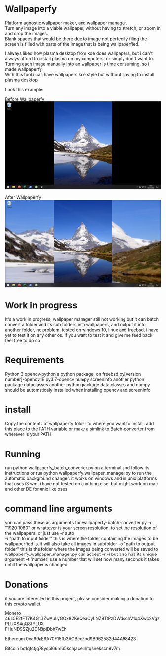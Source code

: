 # Wallpaperfy
Platform agnostic wallpaper maker, and wallpaper manager.\
Turn any image into a viable wallpaper, without having to stretch, or zoom in and crop the images.\
Blank spaces that would be there due to image not perfectly filing the screen is filled with parts of the image 
that is being wallpaperfied.

I always liked how plasma desktop from kde does wallpapers, but i can't always afford to install plasma on my computers,
 or simply don't want to. Turning each image manually into an wallpaper is time consuming, so i made wallpaperfy.\
With this tool i can have wallpapers kde style but without having to install plasma desktop

Look this example:

Before Wallpaperfy
![](screenshots/Before%20Wallpaperfying.png)

After Wallpaperfy
![](screenshots/After%20Wallpaperfying.png)

# Work in progress
It's a work in progress, wallpaper manager still not working but it can batch convert a folder and its sub folders into
wallpapers, and output it into another folder, no problem.
tested on windows 10, linux and freebsd.
i have yet to test it on any other os. if you want to test it and give me feed back feel free to do so

# Requirements
Python 3
opencv-python a python package, on freebsd py[version number]-opencv IE py3.7-opencv
numpy
screeninfo another python package
dataclasses another python package
data classes and numpy should be automaticaly installed when installing opencv and screeninfo


# install
Copy the contents of wallpaperfy folder to where you want to install. add this place to the PATH variable or make a
simlink to Batch-converter from wherever is your PATH.

# Running
run python wallpaperfy_batch_converter.py on a terminal and follow its instructions
or run python wallpaperfy_wallpaper_manager.py to run the automatic background changer. it works on windows and in unix platforms
that uses i3 wm. i have not tested on anything else. but might work on mac and other DE for unix like oses

# command line arguments
you can pass these as arguments for wallpaperfy-batch-converter.py
-r "1920 1080" or whattever is your screen resolution. to set the resolution of the wallpapers. or just use -r auto\
-i "path to input folder" this is where the folder containing the images to be wallpaperfied is. it will also take all
images in subfolder
-o "path to output folder" this is the folder where the images being converted will be saved to
wallpaperfy_wallpaper_manager.py can accept -r -i but also has its unique argument
-t 'number' use a number that will set how many seconds it takes untill the wallpaper is changed.

# Donations
if you are interested in this project, please consider making a donation to this crypto wallet.


Monero
46L5E2tFT7K4G1GZwAuLyGQx82KeQeaCyLNZ9TtPzDWdcchV1x4Xwc2VgzPLUXS4gQ8fYLUX  
FHuND9SZju2DN8pjDbh7wEh

Ethereum
0xa69aE6A70F15fb3ACBccFbd9B962582d44A98423

Bitcoin
bc1qfctjg78yspl66m65kchjaceuhtqsnekscn9v7m
